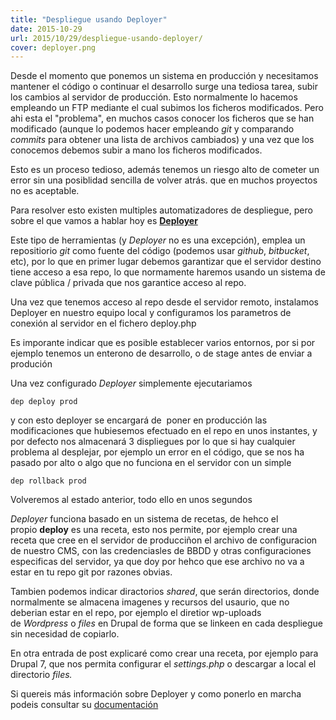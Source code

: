 ```yaml
---
title: "Despliegue usando Deployer"
date: 2015-10-29
url: 2015/10/29/despliegue-usando-deployer/
cover: deployer.png
---
```

Desde el momento que ponemos un sistema en producción y necesitamos mantener el código o continuar el desarrollo surge una tediosa tarea, subir los cambios al servidor de producción. Esto normalmente lo hacemos empleando un FTP mediante el cual subimos los ficheros modificados. Pero ahi esta el "problema", en muchos casos conocer los ficheros que se han modificado (aunque lo podemos hacer empleando _git_ y comparando _commits_ para obtener una lista de archivos cambiados) y una vez que los conocemos debemos subir a mano los ficheros modificados. 

Esto es un proceso tedioso, además tenemos un riesgo alto de cometer un error sin una posiblidad sencilla de volver atrás. que en muchos proyectos no es aceptable.

Para resolver esto existen multiples automatizadores de despliegue, pero sobre el que vamos a hablar hoy es [**Deployer**](http://deployer.org/)

Este tipo de herramientas (y _Deployer_ no es una excepción), emplea un repositiorio _git_ como fuente del código (podemos usar _github_, _bitbucket_, etc), por lo que en primer lugar debemos garantizar que el servidor destino tiene acceso a esa repo, lo que normamente haremos usando un sistema de clave pública / privada que nos garantice acceso al repo.

Una vez que tenemos acceso al repo desde el servidor remoto, instalamos Deployer en nuestro equipo local y configuramos los parametros de conexión al servidor en el fichero deploy.php

Es imporante indicar que es posible establecer varios entornos, por si por ejemplo tenemos un enterono de desarrollo, o de stage antes de enviar a produción

Una vez configurado _Deployer_ simplemente ejecutariamos 

```
dep deploy prod
```

y con esto deployer se encargará de  poner en producción las modificaciones que hubiesemos efectuado en el repo en unos instantes, y por defecto nos almacenará 3 displiegues por lo que si hay cualquier problema al desplejar, por ejemplo un error en el código, que se nos ha pasado por alto o algo que no funciona en el servidor con un simple

```
dep rollback prod
```

Volveremos al estado anterior, todo ello en unos segundos

_Deployer_ funciona basado en un sistema de recetas, de hehco el propio **deploy** es una receta, esto nos permite, por ejemplo crear una receta que cree en el servidor de producciñon el archivo de configuracion de nuestro CMS, con las credenciasles de BBDD y otras configuraciones especificas del servidor, ya que doy por hehco que ese archivo no va a estar en tu repo git por razones obvias.

Tambien podemos indicar diractorios _shared_, que serán directorios, donde normalmente se almacena imagenes y recursos del usaurio, que no deberian estar en el repo, por ejemplo el diretior wp-uploads de _Wordpress_ o _files_ en Drupal de forma que se linkeen en cada despliegue sin necesidad de copiarlo. 

En otra entrada de post explicaré como crear una receta, por ejemplo para Drupal 7, que nos permita configurar el _settings.php_ o descargar a local el directorio _files._

Si quereis más información sobre Deployer y como ponerlo en marcha podeis consultar su [documentación](http://deployer.org/docs)
